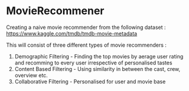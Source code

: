 # MovieRecommener
Creating a naive movie recommender from the following dataset : 
https://www.kaggle.com/tmdb/tmdb-movie-metadata

This will consist of three different types of movie recommenders :
1. Demographic Filtering - Finding the top movies by aerage user rating and recomming to every user irrespective of personalised tastes
2. Content Based Filtering - Using similarity in between the cast, crew, overview etc.
3. Collaborative Filtering - Personalised for user and movie base
